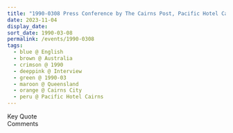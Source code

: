 ```yaml
---
title: "1990-0308 Press Conference by The Cairns Post, Pacific Hotel Cairns, 43 Esplanade, Cairns City, Queensland, Australia"
date: 2023-11-04
display_date: 
sort_date: 1990-03-08
permalink: /events/1990-0308
tags:
  - blue @ English
  - brown @ Australia
  - crimson @ 1990
  - deeppink @ Interview
  - green @ 1990-03
  - maroon @ Queensland
  - orange @ Cairns City
  - peru @ Pacific Hotel Cairns
---
```


<wave-list>
  <list-title color="green" width="75">Key Quote</list-title>
  <list-item color="BlanchedAlmond"  width="200"></list-item>
  <list-item color="Lavender"></list-item>
  <list-item color="BlanchedAlmond"></list-item>
</wave-list>

<br>

<wave-list>
  <list-title color="green" width="75">Comments</list-title>
  <list-item color="BlanchedAlmond"  width="200"></list-item>
  <list-item color="Lavender"></list-item>
  <list-item color="BlanchedAlmond"></list-item>
</wave-list>